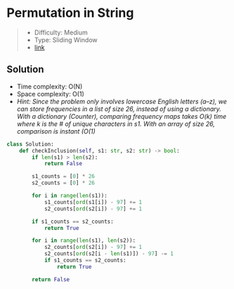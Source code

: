 # Permutation in String

> - Difficulty: Medium
> - Type: Sliding Window
> - [link](https://leetcode.com/problems/permutation-in-string/)

## Solution
- Time complexity: O(N)
- Space complexity: O(1)
- *Hint: Since the problem only involves lowercase English letters (a–z), we can store frequencies in a list of size 26, instead of using a dictionary. With a dictionary (Counter), comparing frequency maps takes O(k) time where k is the # of unique characters in s1. With an array of size 26, comparison is instant (O(1)*

```python
class Solution:
    def checkInclusion(self, s1: str, s2: str) -> bool:
        if len(s1) > len(s2):
            return False

        s1_counts = [0] * 26
        s2_counts = [0] * 26

        for i in range(len(s1)):
            s1_counts[ord(s1[i]) - 97] += 1
            s2_counts[ord(s2[i]) - 97] += 1

        if s1_counts == s2_counts:
            return True

        for i in range(len(s1), len(s2)):
            s2_counts[ord(s2[i]) - 97] += 1
            s2_counts[ord(s2[i - len(s1)]) - 97] -= 1
            if s1_counts == s2_counts:
                return True

        return False
```